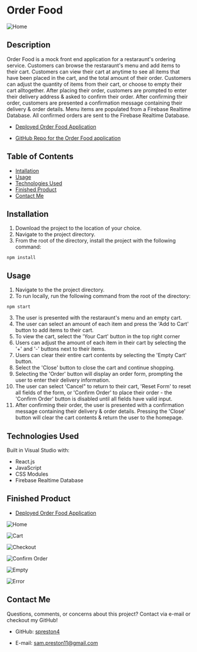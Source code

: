 # Order Food

![Home](./public/assets/images/menu2.PNG)

## Description

Order Food is a mock front end application for a restaraunt's ordering service. Customers can browse the restaraunt's menu and add items to their cart. Customers can view their cart at anytime to see all items that have been placed in the cart, and the total amount of their order. Customers can adjust the quantity of items from their cart, or choose to empty their cart alltogether. After placing their order, customers are prompted to enter their delivery address & asked to confirm their order. After confirming their order, customers are presented a confirmation message containing their delivery & order details. Menu items are populated from a Firebase Realtime Database. All confirmed orders are sent to the Firebase Realtime Database.

- [Deployed Order Food Application](https://spreston4.github.io/order-food/)

- [GitHub Repo for the Order Food application](https://github.com/spreston4/order-food)

## Table of Contents

- [Intallation](#installation)
- [Usage](#usage)
- [Technologies Used](#technologies-used)
- [Finished Product](#finished-product)
- [Contact Me](#contact-me)

## Installation

1.  Download the project to the location of your choice.
2.  Navigate to the project directory.
3.  From the root of the directory, install the project with the following command:

```
npm install
```

## Usage

1. Navigate to the the project directory.
2. To run locally, run the following command from the root of the directory:

```
npm start
```

3. The user is presented with the restaraunt's menu and an empty cart.
4. The user can select an amount of each item and press the 'Add to Cart' button to add items to their cart.
5. To view the cart, select the 'Your Cart' button in the top right corner
6. Users can adjust the amount of each item in their cart by selecting the '+' and '-' buttons next to their items.
7. Users can clear their entire cart contents by selecting the 'Empty Cart' button.
8. Select the 'Close' button to close the cart and continue shopping.
9. Selecting the 'Order' button will display an order form, prompting the user to enter their delivery information.
10. The user can select 'Cancel" to return to their cart, 'Reset Form' to reset all fields of the form, or 'Confirm Order' to place their order - the 'Confirm Order' button is disabled until all fields have valid input.
11. After confirming their order, the user is presented with a confirmation message containing their delivery & order details. Pressing the 'Close' button will clear the cart contents & return the user to the homepage.

## Technologies Used

Built in Visual Studio with:

- React.js
- JavaScript
- CSS Modules
- Firebase Realtime Database

## Finished Product

- [Deployed Order Food Application](https://spreston4.github.io/order-food/)

![Home](./public/assets/images/menu2.PNG)

![Cart](./public/assets/images/cart.PNG)

![Checkout](./public/assets/images/checkout.PNG)

![Confirm Order](./public/assets/images/confirmed.PNG)

![Empty](./public/assets/images/empty.PNG)

![Error](./public/assets/images/error.PNG)

## Contact Me

Questions, comments, or concerns about this project? Contact via e-mail or checkout my GitHub!

- GitHub: [spreston4](https://github.com/spreston4)

- E-mail: [sam.preston11@gmail.com](mailto:sam.preston11@gmail.com)
